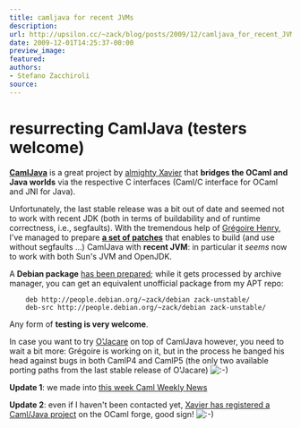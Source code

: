 ```yaml
---
title: camljava for recent JVMs
description:
url: http://upsilon.cc/~zack/blog/posts/2009/12/camljava_for_recent_JVMs/
date: 2009-12-01T14:25:37-00:00
preview_image:
featured:
authors:
- Stefano Zacchiroli
source:
---
```


<h1>resurrecting CamlJava (testers welcome)</h1>
<p><a href="http://pauillac.inria.fr/~xleroy/software.html#camljava"><strong>CamlJava</strong></a>
is a great project by <a href="http://pauillac.inria.fr/~xleroy/">almighty Xavier</a> that
<strong>bridges the OCaml and Java worlds</strong> via the
respective C interfaces (Caml/C interface for OCaml and JNI for
Java).</p>
<p>Unfortunately, the last stable release was a bit out of date and
seemed not to work with recent JDK (both in terms of buildability
and of runtime correctness, i.e., segfaults). With the tremendous
help of <a href="http://www.pps.jussieu.fr/~henry/">Gr&eacute;goire
Henry</a>, I've managed to prepare <a href="http://git.debian.org/?p=pkg-ocaml-maint/packages/camljava.git%3Ba=tree%3Bf=debian/patches">
<strong>a set of patches</strong></a> that enables to build (and
use without segfaults ...) CamlJava with <strong>recent
JVM</strong>: in particular it <em>seems</em> now to work with both
Sun's JVM and OpenJDK.</p>
<p>A <strong>Debian package</strong> <a href="http://bugs.debian.org/cgi-bin/bugreport.cgi?bug=558090">has been
prepared</a>; while it gets processed by archive manager, you can
get an equivalent unofficial package from my APT repo:</p>
<pre><code>    deb http://people.debian.org/~zack/debian zack-unstable/
    deb-src http://people.debian.org/~zack/debian zack-unstable/
</code></pre>
<p>Any form of <strong>testing is very welcome</strong>.</p>
<p>In case you want to try <a href="http://www.pps.jussieu.fr/~henry/ojacare/index.en.html">O'Jacare</a>
on top of CamlJava however, you need to wait a bit more: Gr&eacute;goire
is working on it, but in the process he banged his head against
bugs in both CamlP4 and CamlP5 (the only two available porting
paths from the last stable release of O'Jacare) <img src="http://upsilon.cc/~zack/smileys/smile.png" alt=":-)"/></p>
<p><strong>Update 1</strong>: we made into <a href="http://alan.petitepomme.net/cwn/2009.12.08.html#1">this week Caml
Weekly News</a></p>
<p><strong>Update 2</strong>: even if I haven't been contacted yet,
<a href="https://forge.ocamlcore.org/projects/camljava/">Xavier has
registered a Caml/Java project</a> on the OCaml forge, good sign!
<img src="http://upsilon.cc/~zack/smileys/smile.png" alt=":-)"/></p>


